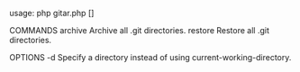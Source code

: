usage: php gitar.php <command> [<options>]

COMMANDS
  archive   Archive all .git directories.
  restore   Restore all .git directories.

  OPTIONS
    -d Specify a directory instead of using current-working-directory.

